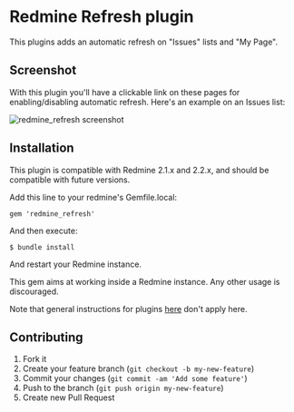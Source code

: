 Redmine Refresh plugin
======================

This plugins adds an automatic refresh on "Issues" lists and "My Page".

Screenshot
----------

With this plugin you'll have a clickable link on these pages for enabling/disabling automatic refresh. Here's an example on an Issues list:

![redmine_refresh screenshot](http://jbbarth.com/screenshots/redmine_refresh.png)

Installation
------------

This plugin is compatible with Redmine 2.1.x and 2.2.x, and should be compatible with future versions.

Add this line to your redmine's Gemfile.local:

    gem 'redmine_refresh'

And then execute:

    $ bundle install

And restart your Redmine instance.

This gem aims at working inside a Redmine instance. Any other usage is discouraged.

Note that general instructions for plugins [here](http://www.redmine.org/wiki/redmine/Plugins) don't apply here.


Contributing
------------

1. Fork it
2. Create your feature branch (`git checkout -b my-new-feature`)
3. Commit your changes (`git commit -am 'Add some feature'`)
4. Push to the branch (`git push origin my-new-feature`)
5. Create new Pull Request
